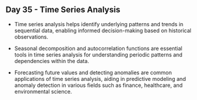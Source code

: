 ## Day 35 - Time Series Analysis

- Time series analysis helps identify underlying patterns and trends in sequential data, enabling informed decision-making based on historical observations.

- Seasonal decomposition and autocorrelation functions are essential tools in time series analysis for understanding periodic patterns and dependencies within the data.

- Forecasting future values and detecting anomalies are common applications of time series analysis, aiding in predictive modeling and anomaly detection in various fields such as finance, healthcare, and environmental science.